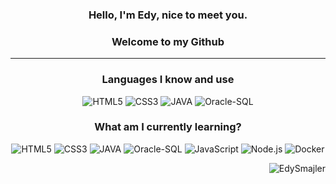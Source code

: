 <h3 align="center">Hello, I'm Edy, nice to meet you.</h2>
<h3 align="center">Welcome to my Github</h3>
<hr>
<h3 align="center">Languages I know and use</h2>
<p align="center"><img alt="HTML5" src="https://img.shields.io/badge/-HTML5-23272A?style=flat&logo=HTML5"> <img alt="CSS3" src="https://img.shields.io/badge/-CSS3-23272A?style=flat&logo=CSS3"> <img alt="JAVA" src="https://img.shields.io/badge/-Java-23272A?style=flat&logo=Java"> <img alt="Oracle-SQL" src="https://img.shields.io/badge/-SQL-23272A?style=flat&logo=Oracle"></p>
<h3 align="center">What am I currently learning?</h2>
<p align="center"><img alt="HTML5" src="https://img.shields.io/badge/-HTML5-23272A?style=flat&logo=HTML5"> <img alt="CSS3" src="https://img.shields.io/badge/-CSS3-23272A?style=flat&logo=CSS3"> <img alt="JAVA" src="https://img.shields.io/badge/-Java-23272A?style=flat&logo=Java"> <img alt="Oracle-SQL" src="https://img.shields.io/badge/-SQL-23272A?style=flat&logo=Oracle"> <img alt="JavaScript" src="https://img.shields.io/badge/-JavaScript-23272A?style=flat&logo=JavaScript"> <img alt="Node.js" src="https://img.shields.io/badge/-Node.js-23272A?style=flat&logo=Node.js"> <img alt="Docker" src="https://img.shields.io/badge/-Docker-23272A?style=flat&logo=Docker"></p>
<p align="right"> <img src="https://komarev.com/ghpvc/?username=EdySmajler&label=Profile%20views&color=0e75b6&style=flat" alt="EdySmajler"></p>
